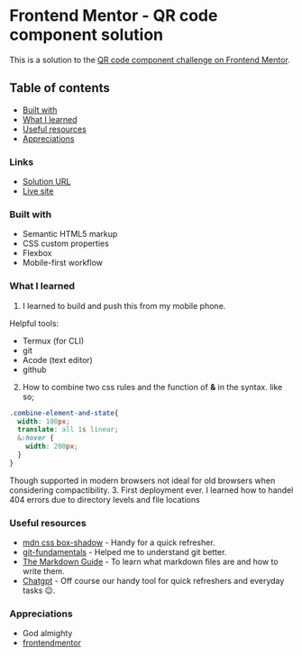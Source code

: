 # Frontend Mentor - QR code component solution

This is a solution to the [QR code component challenge on Frontend Mentor](https://www.frontendmentor.io/challenges/qr-code-component-iux_sIO_H).

## Table of contents

  - [Built with](#built-with)
  - [What I learned](#what-i-learned)
  - [Useful resources](#useful-resources)
  - [Appreciations](#Appreciations)


### Links

- [Solution URL](https://github.com/owiocho/Frontendm-challenges/challenge1)
- [Live site](https://frontendm-challenges.vercel.app/)

### Built with

- Semantic HTML5 markup
- CSS custom properties
- Flexbox
- Mobile-first workflow


### What I learned

1. I learned to build and push this from my mobile phone.

Helpful tools:
- Termux (for CLI)
- git
- Acode (text editor)
- github

2. How to combine two css rules and the function of **&** in the syntax. like so;
```css 
.combine-element-and-state{
  width: 100px;
  translate: all 1s linear;
  &:hover {
    width: 200px;
  }
}
```
Though supported in modern browsers not ideal for old browsers when considering compactibility.
3. First deployment ever. I learned how to handel 404 errors due to directory levels and file locations


### Useful resources

- [mdn css box-shadow](https://developer.mozilla.org/en-US/docs/Learn_web_development/Howto/Solve_CSS_problems/Add_a_shadow) - Handy for a quick refresher.
- [git-fundamentals](https://www.epicweb.dev/tutorials/git-fundamentals/commands/intro-to-git-fundamentals) - Helped me to understand git better.
- [The Markdown Guide](https://www.markdownguide.org/) - To learn what markdown files are and how to write them.
- [Chatgpt](https://www.chatgpt.com) - Off course our handy tool for quick refreshers and everyday tasks 😉.


### Appreciations

- God almighty
- [frontendmentor](https://www.frontendmentor.com)